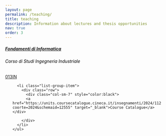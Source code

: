 ```yaml
---
layout: page
permalink: /teaching/
title: teaching
description: Information about lectures and thesis opportunities
nav: true
order: 3
---
```


<div class="card class mt-3">
  <div class="p-3">
    <div class="row">
      <div class="col-sm-10">
        <h5 class="card-title"><a href="{{ '/teaching/fondamenti/' | relative_url }}" target="_blank">Fondamenti di Informatica</a></h5>
        <h6 class="card-subtitle font-italic" style="color:black">Corso di Studi Ingegneria Industriale</h6>
      </div>
      <div class="col-sm-2 text-sm-right">
        <span class="badge">
          <a href="https://units.coursecatalogue.cineca.it/insegnamenti/2024/112851/2024/1/10297?coorte=2024&schemaid=12555" target="_blank">013IN</a>
        </span>
      </div>
    </div>
	    <ul class="card-text list-group list-group-flush">
      
      <li class="list-group-item">
        <div class="row">
          <div class="col-sm-7" style="color:black">
          <a href="https://units.coursecatalogue.cineca.it/insegnamenti/2024/112851/2024/1/10297?coorte=2024&schemaid=12555" target="_blank">Course Catalogue</a>           </div>
          
        </div>
      </li>
    </ul>
  </div>
</div>

<!--
<div class="card class mt-3">
  <div class="p-3">
    <div class="row">
      <div class="col-sm-10">
        <h5 class="card-title"><a href="{{ '/teaching/cybersecurity/' | relative_url }}" target="_blank">Cybersecurity Lab</a></h5>
        <h6 class="card-subtitle font-italic" style="color:black">MSc Computer Engineering</h6>
      </div>
      <div class="col-sm-2 text-sm-right">
        <span class="badge">
          <a href="https://units.coursecatalogue.cineca.it/insegnamenti/2025/120726/2024/1/10740?annoOrdinamento=2024&coorte=2024" target="_blank">505MI</a>
        </span>
      </div>
    </div>
	    <ul class="card-text list-group list-group-flush">
      
      <li class="list-group-item">
        <div class="row">
          <div class="col-sm-7" style="color:black">
          <a href="https://units.coursecatalogue.cineca.it/insegnamenti/2025/120726/2024/1/10740?annoOrdinamento=2024&coorte=2024" target="_blank">Course Catalogue</a>           </div>
          
        </div>
      </li>
    </ul>
  </div>
</div>
-->